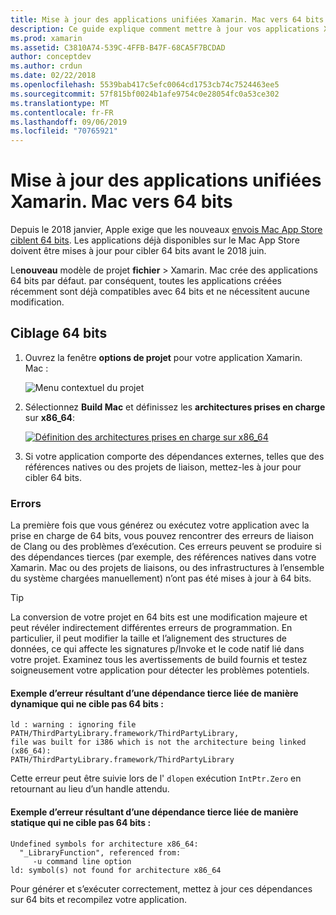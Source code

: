 ```yaml
---
title: Mise à jour des applications unifiées Xamarin. Mac vers 64 bits
description: Ce guide explique comment mettre à jour vos applications Xamarin. Mac pour cibler 64 bits. Il fournit également des exemples des types d’erreurs qui peuvent se produire lors de l’exécution de cette modification.
ms.prod: xamarin
ms.assetid: C3810A74-539C-4FFB-B47F-68CA5F7BCDAD
author: conceptdev
ms.author: crdun
ms.date: 02/22/2018
ms.openlocfilehash: 5539bab417c5efc0064cd1753cb74c7524463ee5
ms.sourcegitcommit: 57f815bf0024b1afe9754c0e28054fc0a53ce302
ms.translationtype: MT
ms.contentlocale: fr-FR
ms.lasthandoff: 09/06/2019
ms.locfileid: "70765921"
---
```

# <a name="updating-xamarinmac-unified-applications-to-64-bit"></a>Mise à jour des applications unifiées Xamarin. Mac vers 64 bits

Depuis le 2018 janvier, Apple exige que les nouveaux [envois Mac App Store ciblent 64 bits](https://developer.apple.com/news/?id=06282017a). Les applications déjà disponibles sur le Mac App Store doivent être mises à jour pour cibler 64 bits avant le 2018 juin.

Le**nouveau** modèle de projet **fichier** > Xamarin. Mac crée des applications 64 bits par défaut. par conséquent, toutes les applications créées récemment sont déjà compatibles avec 64 bits et ne nécessitent aucune modification.

## <a name="targeting-64-bit"></a>Ciblage 64 bits

1. Ouvrez la fenêtre **options de projet** pour votre application Xamarin. Mac :

   ![Menu contextuel du projet](mac-64-bit-images/1-contextual_menu-vsmac.png "Menu contextuel du projet")

2. Sélectionnez **Build Mac** et définissez les **architectures prises en charge** sur **x86\_64**:

   [![Définition des architectures prises en charge sur x86_64](mac-64-bit-images/2-project_options-vsmac.png "Définition des architectures prises en charge sur x86_64")](mac-64-bit-images/2-project_options-vsmac-large.png#lightbox)

3. Si votre application comporte des dépendances externes, telles que des références natives ou des projets de liaison, mettez-les à jour pour cibler 64 bits.

### <a name="errors"></a>Errors

La première fois que vous générez ou exécutez votre application avec la prise en charge de 64 bits, vous pouvez rencontrer des erreurs de liaison de Clang ou des problèmes d’exécution. Ces erreurs peuvent se produire si des dépendances tierces (par exemple, des références natives dans votre Xamarin. Mac ou des projets de liaisons, ou des infrastructures à l’ensemble du système chargées manuellement) n’ont pas été mises à jour à 64 bits.

> [!TIP]
> La conversion de votre projet en 64 bits est une modification majeure et peut révéler indirectement différentes erreurs de programmation. En particulier, il peut modifier la taille et l’alignement des structures de données, ce qui affecte les signatures p/Invoke et le code natif lié dans votre projet. Examinez tous les avertissements de build fournis et testez soigneusement votre application pour détecter les problèmes potentiels.

#### <a name="example-error-resulting-from-a-dynamically-linked-third-party-dependency-that-does-not-target-64-bit"></a>Exemple d’erreur résultant d’une dépendance tierce liée de manière dynamique qui ne cible pas 64 bits :

```console
ld : warning : ignoring file PATH/ThirdPartyLibrary.framework/ThirdPartyLibrary, 
file was built for i386 which is not the architecture being linked (x86_64): 
PATH/ThirdPartyLibrary.framework/ThirdPartyLibrary 
```

Cette erreur peut être suivie lors de l' `dlopen` exécution `IntPtr.Zero` en retournant au lieu d’un handle attendu.

#### <a name="example-error-resulting-from-a-statically-linked-third-party-dependency-that-does-not-target-64-bit"></a>Exemple d’erreur résultant d’une dépendance tierce liée de manière statique qui ne cible pas 64 bits :

```console
Undefined symbols for architecture x86_64:
  "_LibraryFunction", referenced from:
     -u command line option
ld: symbol(s) not found for architecture x86_64 
```

Pour générer et s’exécuter correctement, mettez à jour ces dépendances sur 64 bits et recompilez votre application.
